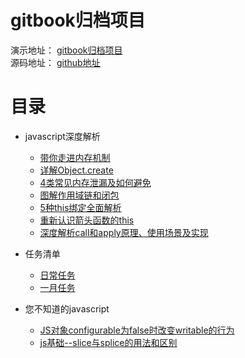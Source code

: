 # gitbook归档项目

演示地址： [gitbook归档项目](http://gitbook.liangshaojie.xyz)  
源码地址： [github地址](https://github.com/liangshaojie/gitbook.git)

# 目录
- javascript深度解析
    - [带你走进内存机制](javascript深度解析/带你走进内存机制.md)
    - [详解Object.create](javascript深度解析/详解Object.create.md)
    - [4类常见内存泄漏及如何避免](javascript深度解析/4类常见内存泄漏及如何避免.md)
    - [图解作用域链和闭包](javascript深度解析/图解作用域链和闭包.md)
    - [5种this绑定全面解析](javascript深度解析/5种this绑定全面解析.md)
    - [重新认识箭头函数的this](javascript深度解析/重新认识箭头函数的this.md)
    - [深度解析call和apply原理、使用场景及实现](javascript深度解析/深度解析call和apply原理、使用场景及实现.md)

- 任务清单
    - [日常任务](任务清单/日常任务.md)
    - [一月任务](任务清单/一月任务.md)
- 您不知道的javascript
    - [JS对象configurable为false时改变writable的行为](您不知道的javascript/JS对象configurable为false时改变writable的行为.md)
    - [js基础--slice与splice的用法和区别](您不知道的javascript/js基础--slice与splice的用法和区别.md)
   


